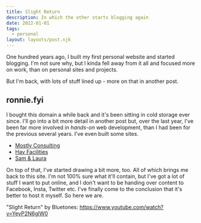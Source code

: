 ```yaml
---
title: Slight Return
description: In which the other starts blogging again
date: 2022-01-01
tags:
  - personal
layout: layouts/post.njk
---
```


One hundred years ago, I built my first personal website and started blogging. I'm not sure why, but I kinda fell away from it all and focused more on work, than on personal sites and projects.

But I'm back, with lots of stuff lined up - more on that in another post.

## ronnie.fyi

I bought this domain a while back and it's been sitting in cold storage ever since. I'll go into a bit more detail in another post but, over the last year, I've been far more involved in *hands-on* web development, than I had been for the previous several years. I've even built some sites.

- [Mostly Consulting](https://mostly.consulting)
- [Hay Facilities](https://www.hayfacilities.co.uk)
- [Sam & Laura](https://samandlaura.wedding)

On top of that, I've started drawing a bit more, too. All of which brings me back to this site. I'm not 100% sure what it'll contain, but I've got a lot of stuff I want to put online, and I don't want to be handing over content to Facebook, Insta, Twitter etc. I've finally come to the conclusion that it's better to host it myself. So here we are.

"Slight Return" by Bluetones: https://www.youtube.com/watch?v=YeyP2N6glW0